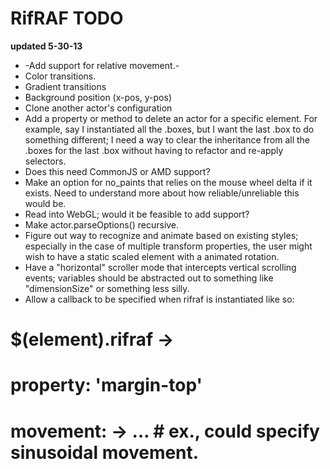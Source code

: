 # RifRAF TODO

__updated 5-30-13__
* -Add support for relative movement.-
* Color transitions.
* Gradient transitions
* Background position (x-pos, y-pos)
* Clone another actor's configuration
* Add a property or method to delete an actor for a specific element. For example, say I instantiated all the .boxes, but I want the last .box to do something different; I need a way to clear the inheritance from all the .boxes for the last .box without having to refactor and re-apply selectors.
* Does this need CommonJS or AMD support?
* Make an option for no_paints that relies on the mouse wheel delta if it exists. Need to understand more about how reliable/unreliable this would be.
* Read into WebGL; would it be feasible to add support?
* Make actor.parseOptions() recursive.
* Figure out way to recognize and animate based on existing styles; especially in the case of multiple transform properties, the user might wish to have a static scaled element with a animated rotation.
* Have a "horizontal" scroller mode that intercepts vertical scrolling events; variables should be abstracted out to something like "dimensionSize" or something less silly.
* Allow a callback to be specified when rifraf is instantiated like so:
# 	$(element).rifraf ->
# 		property: 'margin-top'
# 		movement: -> … # ex., could specify sinusoidal movement.
